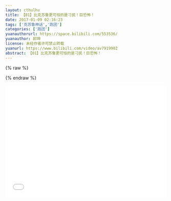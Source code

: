```yaml
---
layout: cthulhu
title: 【01】比克苏鲁更可怕的是刁民！巨恐怖！
date: 2017-01-09 02:16:23
tags: ['克苏鲁神话','跑团']
categories: ['跑团']
yuanauthorurl: https://space.bilibili.com/553536/
yuanauthor: 卸坤
license: 未经作者许可禁止转载
yuanurl: https://www.bilibili.com/video/av7919902
abstract: 【01】比克苏鲁更可怕的是刁民！巨恐怖！
---
```

{% raw %}
<style>
.hhw {
    position: relative;
    width: 100%;
    height: 0;
    padding-bottom: 69%;
}
.video {
    position: absolute;
    top: 0;
    left: 0;
    width: 100%;
    height: 100%;
}
</style>
{% endraw %}
<div class="hhw">
<iframe src="//player.bilibili.com/player.html?aid=7919902&cid=13002785&page=1" frameborder="0" allowfullscreen class="video"></iframe>
</div>